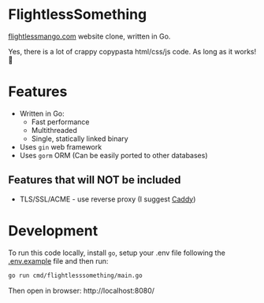 # FlightlessSomething

[flightlessmango.com](https://flightlessmango.com/) website clone, written in Go.

Yes, there is a lot of crappy copypasta html/css/js code. As long as it works! 🤷

# Features

* Written in Go:
  * Fast performance
  * Multithreaded
  * Single, statically linked binary
* Uses `gin` web framework
* Uses `gorm` ORM (Can be easily ported to other databases)

## Features that will NOT be included

* TLS/SSL/ACME - use reverse proxy (I suggest [Caddy](https://github.com/caddyserver/caddy))

# Development

To run this code locally, install `go`, setup your .env file following the [.env.example](./.env.example) file and then run:

```bash
go run cmd/flightlesssomething/main.go
```

Then open in browser: http://localhost:8080/
